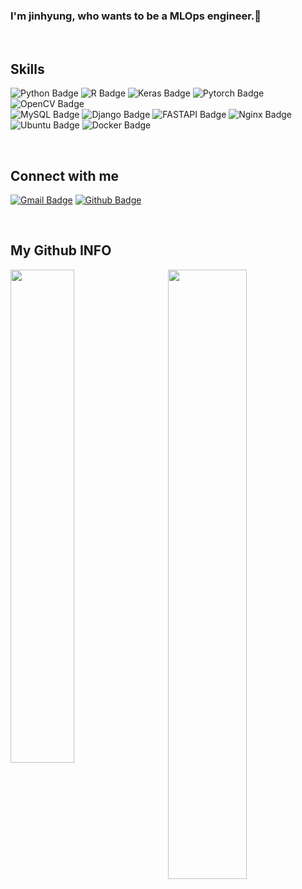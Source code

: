 

<!-- made by https://profilinator.rishav.dev -->
<!-- <div align="center">
<img src="https://rishavanand.github.io/static/images/greetings.gif" align="center" style="width: 100%" />
</div>  

 -->

### <div align="left">I'm jinhyung, who wants to be a MLOps engineer.🚀</div>  


<!-- - 🔭 I’m currently working on [Github Profilinator](https://github.com/rishavanand/github-profilinator)  

- 🌱 I’m currently learning Hyperledger and Kubernetes  

- ❓ Ask me about anything related to MERN stack and related technologies  

- ⚡ Fun fact: I use tabs over spaces  
 -->
<br/>  


## Skills
<div align=left>

![Python Badge](https://img.shields.io/badge/Python-3776AB?style=for-the-badge&logo=python&logoColor=white)
![R Badge](https://img.shields.io/badge/R-276DC3?style=for-the-badge&logo=r&logoColor=white)
![Keras Badge](https://img.shields.io/badge/Keras-D00000?style=for-the-badge&logo=Keras&logoColor=white)
![Pytorch Badge](https://img.shields.io/badge/PyTorch-EE4C2C?style=for-the-badge&logo=PyTorch&logoColor=white)
![OpenCV Badge](https://img.shields.io/badge/OpenCV-27338e?style=for-the-badge&logo=OpenCV&logoColor=white)<br>
![MySQL Badge](https://img.shields.io/badge/MySQL-00000F?style=for-the-badge&logo=mysql&logoColor=white)
![Django Badge](https://img.shields.io/badge/Django-092E20?style=for-the-badge&logo=django&logoColor=green)
![FASTAPI Badge](https://img.shields.io/badge/fastapi-109989?style=for-the-badge&logo=FASTAPI&logoColor=white)
![Nginx Badge](https://img.shields.io/badge/Nginx-009639?style=for-the-badge&logo=nginx&logoColor=white)
![Ubuntu Badge](https://img.shields.io/badge/Ubuntu-E95420?style=for-the-badge&logo=ubuntu&logoColor=white)
![Docker Badge](https://img.shields.io/badge/Docker-2CA5E0?style=for-the-badge&logo=docker&logoColor=white)

 </div>


<br/>  


## Connect with me  
<div align=left>
 
[![Gmail Badge](https://img.shields.io/badge/-Gmail-d14836?style=flat-square&logo=Gmail&logoColor=white&link=mailto:zssssa36@gmail.com)](mailto:zssssa36@gmail.com)
[![Github Badge](https://img.shields.io/badge/-github-black?style=flat-square&logo=github&link=https://github.com/ppjh8263)](https://github.com/ppjh8263) 
 </div>
 
 
<!--  [![Instagram Badge](https://img.shields.io/badge/-Instagram-dd2a7b?style=flat-square&logo=instagram&logoColor=white&link=https://www.instagram.com/p.real_bro/)](https://www.instagram.com/p.real_bro/)  -->
<!-- 
<a href="https://github.com/ppjh8263" target="_blank">
<img src=https://img.shields.io/badge/github-%2324292e.svg?&style=for-the-badge&logo=github&logoColor=white alt=github style="margin-bottom: 5px;" />
</a>
<a href="https://instagram.com/p.real_bro/" target="_blank">
<img src=https://img.shields.io/badge/Instagram-E4405F?style=for-the-badge&logo=instagram&logoColor=white alt=instagram style="margin-bottom: 5px;" />
</a>  
<!-- <a>
<img src=https://img.shields.io/badge/Gmail-D14836?style=for-the-badge&logo=gmail&logoColor=white&link=mailto:zssssa36@gmail.com alt=gmail style="margin-bottom: 5px ;" />
</a> -->

</td><td valign="top" width="50%">

<br/>  


## My Github INFO  
<img src="https://github-readme-stats.vercel.app/api/top-langs/?username=ppjh8263&hide_border=true&layout=compact" align="left" style="width: 45%" />
<img src="https://github-readme-stats.vercel.app/api?username=ppjh8263&show_icons=true&count_private=true&hide_border=true" align="right" style="width: 50%"/>

<!-- <br/>
</td></tr></table>

https://github.com/alexandresanlim/Badges4-README.md-Profile
<div align="center">Generated using <a href="https://profilinator.rishav.dev/" target="_blank">Github Profilinator</a></div> -->
